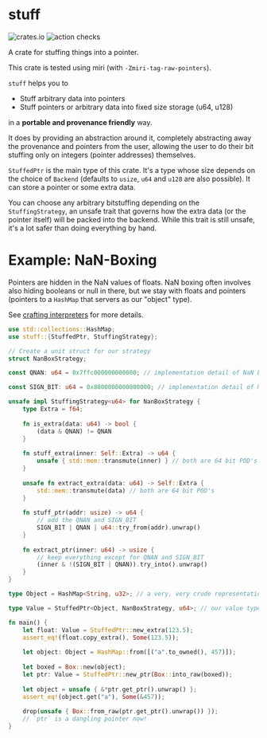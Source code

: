 # stuff

![crates.io](https://img.shields.io/crates/v/stuff.svg) 
![action checks](https://img.shields.io/github/checks-status/Nilstrieb/stuff/main.svg)

A crate for stuffing things into a pointer.

This crate is tested using miri (with `-Zmiri-tag-raw-pointers`).

`stuff` helps you to

- Stuff arbitrary data into pointers
- Stuff pointers or arbitrary data into fixed size storage (u64, u128)

in a **portable and provenance friendly** way.
 
It does by providing an abstraction around it, completely abstracting away the provenance and pointers from
the user, allowing the user to do their bit stuffing only on integers (pointer addresses) themselves.

`StuffedPtr` is the main type of this crate. It's a type whose size depends on the
choice of `Backend` (defaults to `usize`, `u64` and `u128` are also possible). It can store a
pointer or some extra data.

You can choose any arbitrary bitstuffing depending on the `StuffingStrategy`, an unsafe trait that governs 
how the extra data (or the pointer itself) will be packed into the backend. While this trait is still unsafe,
it's a lot safer than doing everything by hand.

# Example: NaN-Boxing
Pointers are hidden in the NaN values of floats. NaN boxing often involves also hiding booleans
or null in there, but we stay with floats and pointers (pointers to a `HashMap` that servers
as our "object" type).

See [crafting interpreters](https://craftinginterpreters.com/optimization.html#nan-boxing)
for more details.

```rust
use std::collections::HashMap;
use stuff::{StuffedPtr, StuffingStrategy};

// Create a unit struct for our strategy
struct NanBoxStrategy;

const QNAN: u64 = 0x7ffc000000000000; // implementation detail of NaN boxing, a quiet NaN mask

const SIGN_BIT: u64 = 0x8000000000000000; // implementation detail of NaN boxing, the sign bit of an f64

unsafe impl StuffingStrategy<u64> for NanBoxStrategy {
    type Extra = f64;
    
    fn is_extra(data: u64) -> bool {
        (data & QNAN) != QNAN
    }
    
    fn stuff_extra(inner: Self::Extra) -> u64 {
        unsafe { std::mem::transmute(inner) } // both are 64 bit POD's
    }
    
    unsafe fn extract_extra(data: u64) -> Self::Extra {
        std::mem::transmute(data) // both are 64 bit POD's
    }
    
    fn stuff_ptr(addr: usize) -> u64 {
        // add the QNAN and SIGN_BIT
        SIGN_BIT | QNAN | u64::try_from(addr).unwrap()
    }
    
    fn extract_ptr(inner: u64) -> usize {
        // keep everything except for QNAN and SIGN_BIT
        (inner & !(SIGN_BIT | QNAN)).try_into().unwrap()
    }
}

type Object = HashMap<String, u32>; // a very, very crude representation of an object

type Value = StuffedPtr<Object, NanBoxStrategy, u64>; // our value type

fn main() {
    let float: Value = StuffedPtr::new_extra(123.5);
    assert_eq!(float.copy_extra(), Some(123.5));
    
    let object: Object = HashMap::from([("a".to_owned(), 457)]);
    
    let boxed = Box::new(object);
    let ptr: Value = StuffedPtr::new_ptr(Box::into_raw(boxed));
    
    let object = unsafe { &*ptr.get_ptr().unwrap() };
    assert_eq!(object.get("a"), Some(&457));
    
    drop(unsafe { Box::from_raw(ptr.get_ptr().unwrap()) });
    // `ptr` is a dangling pointer now!
}
```
